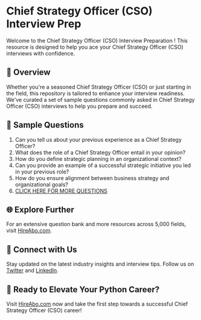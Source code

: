 # Chief Strategy Officer (CSO) Interview Prep

Welcome to the Chief Strategy Officer (CSO) Interview Preparation ! This resource is designed to help you ace your Chief Strategy Officer (CSO) interviews with confidence.

## 🚀 Overview

Whether you're a seasoned Chief Strategy Officer (CSO) or just starting in the field, this repository is tailored to enhance your interview readiness. We've curated a set of sample questions commonly asked in Chief Strategy Officer (CSO) interviews to help you prepare and succeed.

## 📝 Sample Questions

1. Can you tell us about your previous experience as a Chief Strategy Officer?
2. What does the role of a Chief Strategy Officer entail in your opinion?
3. How do you define strategic planning in an organizational context?
4. Can you provide an example of a successful strategic initiative you led in your previous role?
5. How do you ensure alignment between business strategy and organizational goals?
6. [CLICK HERE FOR MORE QUESTIONS](https://hireabo.com/job/1_4_49/Chief%20Strategy%20Officer%20CSO)

## 🌐 Explore Further

For an extensive question bank and more resources across 5,000 fields, visit [HireAbo.com](https://www.hireabo.com).

## 📱 Connect with Us

Stay updated on the latest industry insights and interview tips. Follow us on [Twitter](https://twitter.com/hireabo) and [LinkedIn](https://www.linkedin.com/in/hire-abo-3609972a8/).

## 🚀 Ready to Elevate Your Python Career?

Visit [HireAbo.com](https://www.hireabo.com) now and take the first step towards a successful Chief Strategy Officer (CSO) career!